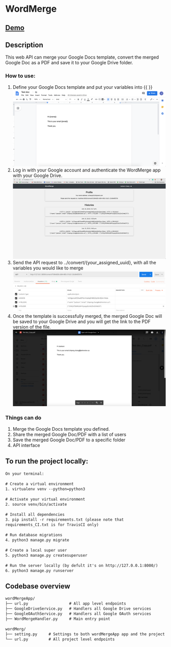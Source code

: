 
# WordMerge
## [Demo](https://drive.google.com/file/d/1EnVnQqWbGThGhjmKMfukTJ0QBjQa0PqR/view?usp=sharing)

## Description
This web API can merge your Google Docs template, convert the merged Google Doc as a PDF and save it to your Google Drive folder.

### How to use:
1. Define your Google Docs template and put your variables into {{ }}
![Google Docs Template example](docs/GDoc_template.png)
2. Log in with your Google account and authenticate the WordMerge app with your Google Drive.
![Landing page](docs/Web_landing.png)
3. Send the API request to ../convert/{your_assigned_uuid}, with all the variables you would like to merge 
![API Request](docs/API_request.png)
4. Once the template is successfully merged, the merged Google Doc will be saved to your Google Drive and you will get the link to the PDF version of the file.
![Converted File](docs/Converted_pdf.png)

### Things can do
1. Merge the Google Docs template you defined.
2. Share the merged Google Doc/PDF with a list of users
3. Save the merged Google Doc/PDF to a specific folder
4. API interface

## To run the project locally:
```
On your terminal:

# Create a virtual environment
1. virtualenv venv --python=python3

# Activate your virtual environment
2. source venv/bin/activate

# Install all dependencies
3. pip install -r requirements.txt (please note that requirements_CI.txt is for TravisCI only)

# Run database migrations
4. python3 manage.py migrate

# Create a local super user
5. python3 manage.py createsuperuser

# Run the server locally (by defult it's on http://127.0.0.1:8000/)
6. python3 manage.py runserver
```

## Codebase overview

```
wordMergeApp/
├── url.py                  # All app level endpoints 
├── GoogleDriveService.py   # Handlers all Google Drive services
├── GoogleOAuthService.py   # Handlers all Google OAuth services
├── WordMergeHandler.py     # Main entry point

wordMerg/
├── setting.py     # Settings to both wordMergeApp app and the project 
└── url.py         # All project level endpoints
```